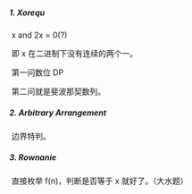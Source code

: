 ##### 1. Xorequ

​	x and 2x = 0(?)

​	即 x 在二进制下没有连续的两个一。

​	第一问数位 DP

​	第二问就是斐波那契数列。

##### 2. Arbitrary Arrangement

​	边界特判。

##### 3. Rownanie

​	直接枚举 f(n)，判断是否等于 x 就好了。（大水题）